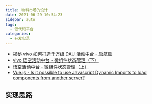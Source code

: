 ```yaml
---
title: 物料市场的设计
date: 2021-06-29 10:54:23
sidebar: auto
tags:
  - 低代码平台
categories:
  - 开发实录
---
```


- [揭秘 vivo 如何打造千万级 DAU 活动中台 - 启航篇](https://xie.infoq.cn/article/2eac85154f18010da98cb8301)
- [vivo 悟空活动中台 - 微组件状态管理（下）](https://juejin.cn/post/6844904164586160141)
- [悟空活动中台 - 微组件状态管理（上）](https://mp.weixin.qq.com/s?__biz=MzI4NjY4MTU5Nw==&mid=2247486706&idx=1&sn=06c17167cc6ec207dc856a6f8b83f62a&chksm=ebd87c60dcaff576afd9734029e5f54474ad72ab25500b0abd13cc70a356dc57ae5089180988&scene=21#wechat_redirect)
- [Vue.js - Is it possible to use Javascript Dynamic Imports to load components from another server?](https://stackoverflow.com/questions/54763605/vue-js-is-it-possible-to-use-javascript-dynamic-imports-to-load-components-fro)

## 实现思路
